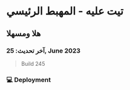 # تيت عليه - المهبط الرئيسي

## هلا ومسهلا

### آخر تحديث: 25, June 2023 

> Build 245

### 💻 Deployment
